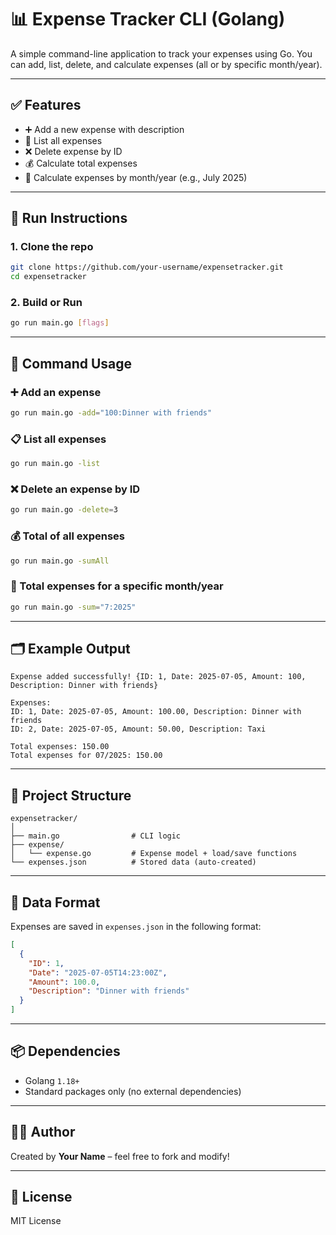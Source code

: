 # 📊 Expense Tracker CLI (Golang)

A simple command-line application to track your expenses using Go. You can add, list, delete, and calculate expenses (all or by specific month/year).

---

## ✅ Features

- ➕ Add a new expense with description
- 📃 List all expenses
- ❌ Delete expense by ID
- 💰 Calculate total expenses
- 📅 Calculate expenses by month/year (e.g., July 2025)

---

## 🚀 Run Instructions

### 1. Clone the repo
```bash
git clone https://github.com/your-username/expensetracker.git
cd expensetracker
```

### 2. Build or Run
```bash
go run main.go [flags]
```

---

## 🧭 Command Usage

### ➕ Add an expense
```bash
go run main.go -add="100:Dinner with friends"
```

### 📋 List all expenses
```bash
go run main.go -list
```

### ❌ Delete an expense by ID
```bash
go run main.go -delete=3
```

### 💰 Total of all expenses
```bash
go run main.go -sumAll
```

### 📅 Total expenses for a specific month/year
```bash
go run main.go -sum="7:2025"
```

---

## 🗂 Example Output

```
Expense added successfully! {ID: 1, Date: 2025-07-05, Amount: 100, Description: Dinner with friends}

Expenses:
ID: 1, Date: 2025-07-05, Amount: 100.00, Description: Dinner with friends
ID: 2, Date: 2025-07-05, Amount: 50.00, Description: Taxi

Total expenses: 150.00
Total expenses for 07/2025: 150.00
```

---

## 📁 Project Structure

```
expensetracker/
│
├── main.go                # CLI logic
├── expense/
│   └── expense.go         # Expense model + load/save functions
└── expenses.json          # Stored data (auto-created)
```

---

## 💾 Data Format

Expenses are saved in `expenses.json` in the following format:

```json
[
  {
    "ID": 1,
    "Date": "2025-07-05T14:23:00Z",
    "Amount": 100.0,
    "Description": "Dinner with friends"
  }
]
```

---

## 📦 Dependencies

- Golang `1.18+`
- Standard packages only (no external dependencies)

---

## 🧑‍💻 Author

Created by **Your Name** – feel free to fork and modify!

---

## 📜 License

MIT License